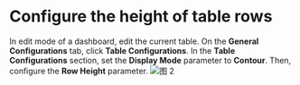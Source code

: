 # Configure the height of table rows

In edit mode of a dashboard, edit the current table. On the **General Configurations** tab, click **Table Configurations**. In the **Table Configurations** section, set the **Display Mode** parameter to **Contour**. Then, configure the **Row Height** parameter.
![图 2](/img/src/visulization/tablePro/lineHight/lineHight2.png) 